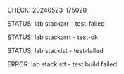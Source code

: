CHECK: 20240523-175020
STATUS: lab stackarr - test-failed
STATUS: lab stackarrt - test-ok
STATUS: lab stacklst - test-failed
ERROR: lab stacklstt - test build failed
